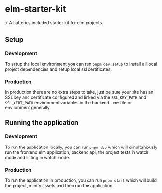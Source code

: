 # elm-starter-kit

⚡ A batteries included starter kit for elm projects.

## Setup

### Development

To setup the local environment you can run `pnpm dev:setup` to install all local project dependencies and setup local ssl certificates.

### Production

In production there are no extra steps to take, just be sure your site has an SSL key and certificate configured and linked via the `SSL_KEY_PATH` and `SSL_CERT_PATH` environment variables in the backend `.env` file or environment generally.

## Running the application

### Development

To run the application locally, you can run `pnpm dev` which will simultaniously run the frontend elm application, backend api, the project tests in watch mode and linting in watch mode.

### Production

To run the application in production, you can run `pnpm start` which will build the project, minify assets and then run the application.
